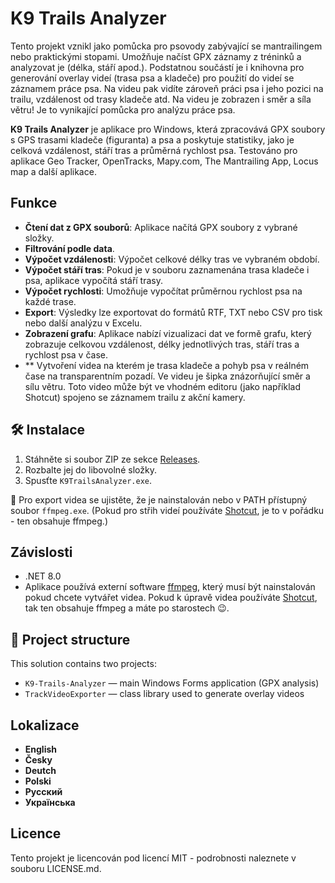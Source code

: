 ﻿# K9 Trails Analyzer

Tento projekt vznikl jako pomůcka pro psovody zabývající se mantrailingem nebo praktickými stopami. 
Umožňuje načíst GPX záznamy z tréninků a analyzovat je (délka, stáří apod.). 
Podstatnou součástí je i knihovna pro generování overlay videí (trasa psa a kladeče) pro použití do videí se záznamem práce psa. Na videu pak vidíte zároveň práci psa i jeho pozici na trailu, vzdálenost od trasy kladeče atd. Na videu je zobrazen i směr a síla větru! Je to vynikající pomůcka pro analýzu práce psa.


**K9 Trails Analyzer** je aplikace pro Windows, která zpracovává GPX soubory s GPS trasami kladeče (figuranta) a psa a poskytuje statistiky, jako je celková vzdálenost, stáří tras a průměrná rychlost psa. 
Testováno pro aplikace Geo Tracker, OpenTracks, Mapy.com, The Mantrailing App, Locus map a další aplikace. 

## Funkce

- **Čtení dat z GPX souborů**: Aplikace načítá GPX soubory z vybrané složky.
- **Filtrování podle data**.
- **Výpočet vzdálenosti**: Výpočet celkové délky tras ve vybraném období.
- **Výpočet stáří tras**: Pokud je v souboru zaznamenána trasa kladeče i psa, aplikace vypočítá stáří trasy.
- **Výpočet rychlosti**: Umožňuje vypočítat průměrnou rychlost psa na každé trase.
- **Export**: Výsledky lze exportovat do formátů RTF, TXT nebo CSV pro tisk nebo další analýzu v Excelu.
- **Zobrazení grafu**: Aplikace nabízí vizualizaci dat ve formě grafu, který zobrazuje celkovou vzdálenost, délky jednotlivých tras, stáří tras a rychlost psa v čase.
- ** Vytvoření videa na kterém je trasa kladeče a pohyb psa v reálném čase na transparentním pozadí. Ve videu je šipka znázorňující směr a sílu větru. Toto video může být ve vhodném editoru (jako například Shotcut) spojeno se záznamem trailu z akční kamery.

## 🛠️ Instalace

1. Stáhněte si soubor ZIP ze sekce [Releases](https://github.com/mwrnckx/K9-Trails-AnalyzerII/releases).
2. Rozbalte jej do libovolné složky.
3. Spusťte `K9TrailsAnalyzer.exe`.

🔧 Pro export videa se ujistěte, že je nainstalován nebo  v PATH přístupný soubor `ffmpeg.exe`. (Pokud pro střih videí používáte [Shotcut](https://shotcut.org/), je to v pořádku - ten obsahuje ffmpeg.)

## Závislosti

- .NET 8.0
- Aplikace používá externí software <a href="https://ffmpeg.org/">ffmpeg</a>, který musí být nainstalován pokud chcete vytvářet videa. Pokud k úpravě videa používáte <a href="https://www.shotcut.org/"> Shotcut</a>, tak ten obsahuje ffmpeg a máte po starostech 😉.

## 📂 Project structure

This solution contains two projects:

- `K9-Trails-Analyzer` — main Windows Forms application (GPX analysis)
- `TrackVideoExporter` — class library used to generate overlay videos


## Lokalizace
- **English**
- **Česky**
- **Deutch**
- **Polski**
- **Русский**
- **Українська**

## Licence
Tento projekt je licencován pod licencí MIT - podrobnosti naleznete v souboru LICENSE.md.

